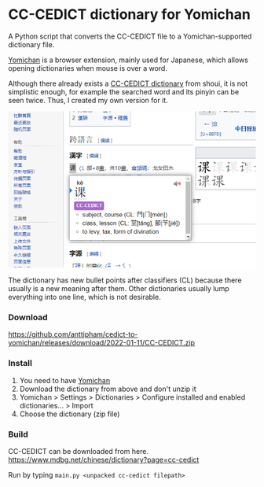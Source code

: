 # CC-CEDICT dictionary for Yomichan

A Python script that converts the CC-CEDICT file to a Yomichan-supported dictionary file.

[Yomichan](https://foosoft.net/projects/yomichan/) is a browser extension, mainly used for Japanese, which allows opening dictionaries when mouse is over a word.

Although there already exists a [CC-CEDICT dictionary](https://gist.github.com/shoui520/25460fd2e9fb194d3e5152fa2ce42ca2) from shoui, it is not simplistic enough, for example the searched word and its pinyin can be seen twice. Thus, I created my own version for it.

![Yomichan with 课 opened](img/1.png)

The dictionary has new bullet points after classifiers (CL) because there usually is a new meaning after them. Other dictionaries usually lump everything into one line, which is not desirable.

### Download
https://github.com/anttipham/cedict-to-yomichan/releases/download/2022-01-11/CC-CEDICT.zip

### Install

1. You need to have [Yomichan](https://foosoft.net/projects/yomichan/)
2. Download the dictionary from above and don't unzip it
3. Yomichan > Settings > Dictionaries > Configure installed and enabled dictionaries... > Import
4. Choose the dictionary (zip file)

### Build

CC-CEDICT can be downloaded from here. https://www.mdbg.net/chinese/dictionary?page=cc-cedict

Run by typing `main.py <unpacked cc-cedict filepath>`